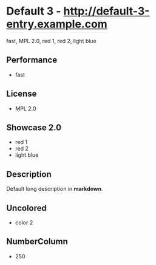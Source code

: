# Default 3 - http://default-3-entry.example.com
fast, MPL 2.0, red 1, red 2, light blue

## Performance
- fast

## License
- MPL 2.0

## Showcase 2.0
- red 1
- red 2
- light blue

## Description
Default long description in __markdown__.

## Uncolored
- color 2

## NumberColumn
- 250
